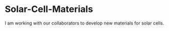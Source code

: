 # Solar-Cell-Materials
I am working with our collaborators to develop new materials for solar cells.
